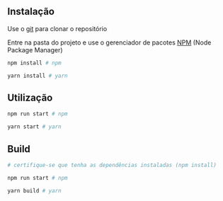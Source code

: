 ## Instalação

Use o [git](https://git-scm.com/) para clonar o repositório

Entre na pasta do projeto e use o gerenciador de pacotes [NPM](https://nodejs.org/en/) (Node Package Manager)

```bash
npm install # npm

yarn install # yarn
```

## Utilização

```bash
npm run start # npm

yarn start # yarn
```

## Build

```bash
# certifique-se que tenha as dependências instaladas (npm install)

npm run start # npm

yarn build # yarn

```
